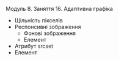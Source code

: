 Модуль 8. Заняття 16. Адаптивна графіка

- Щільність пікселів
- Респонсивні зображення
  - Фонові зображення
  - Елемент <img>
- Атрибут srcset
- Елемент <picture>
